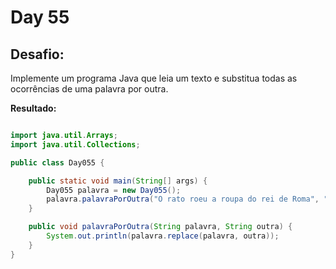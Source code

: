 # Day 55

## Desafio:

Implemente um programa Java que leia um texto e substitua todas as ocorrências de uma palavra por outra.

**Resultado:**

```java

import java.util.Arrays;
import java.util.Collections;

public class Day055 {

    public static void main(String[] args) {
        Day055 palavra = new Day055();
        palavra.palavraPorOutra("O rato roeu a roupa do rei de Roma", "A pessoa que fez o churrasco");
    }

    public void palavraPorOutra(String palavra, String outra) {
        System.out.println(palavra.replace(palavra, outra));
    }
}
